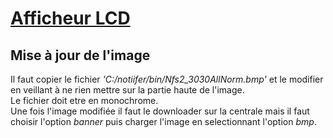 # [Afficheur LCD](readme.md)

## Mise à jour de l'image

Il faut copier le fichier *'C:/notiifer/bin/Nfs2_3030AllNorm.bmp'* et le modifier en veillant à ne rien mettre sur la partie haute de l'image.  
Le fichier doit etre en monochrome.  
Une fois l'image modifiée il faut le downloader sur la centrale mais il faut choisir l'option _banner_ puis charger l'image en selectionnant l'option _bmp_.  

